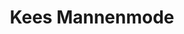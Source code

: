 ---
address: Peperstraat 16
title: Kees Mannenmode
city: Leeuwarden
zip: 8911 JA
country: Netherlands
lat: 53.200804
lng: 5.797852
phone: 058 7508122
email: info@keesmannenmode.nl
url: 
---